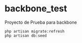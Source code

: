 # backbone_test

Proyecto de Prueba para backbone

```
php artisan migrate:refresh
php artisan db:seed
```